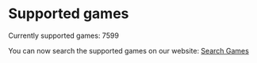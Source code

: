 # Supported games
Currently supported games: 7599
You can now search the supported games on our website: [Search Games](https://exatek.de/products/exa-game-booster)